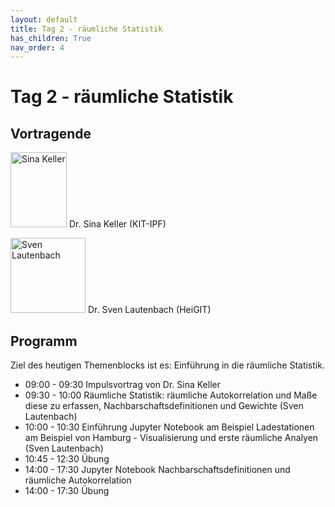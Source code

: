 ```yaml
---
layout: default
title: Tag 2 - räumliche Statistik
has_children: True
nav_order: 4
---
```


# Tag 2 - räumliche Statistik
## Vortragende

<p>
<img src="https://raw.githubusercontent.com/heikalab/urbandatascience/main/images/keller.jpg" alt="Sina Keller" style="align:left; width:90px;height:120px;">
Dr. Sina Keller (KIT-IPF)
</p>

<p>
<img src="https://raw.githubusercontent.com/heikalab/urbandatascience/main/images/lautenbach.jpg" alt="Sven Lautenbach" style="align:left; width:120px;height:120px;">
Dr. Sven Lautenbach (HeiGIT)
</p>

## Programm
Ziel des heutigen Themenblocks ist es: Einführung in die räumliche Statistik.
*	09:00 - 09:30 Impulsvortrag von Dr. Sina Keller
*	09:30 - 10:00 Räumliche Statistik: räumliche Autokorrelation und Maße diese zu erfassen, Nachbarschaftsdefinitionen und Gewichte (Sven Lautenbach)
*	10:00 - 10:30 Einführung Jupyter Notebook am Beispiel Ladestationen am Beispiel von Hamburg - Visualisierung und erste räumliche Analyen (Sven Lautenbach)
* 10:45 - 12:30 Übung
* 14:00 - 17:30 Jupyter Notebook Nachbarschaftsdefinitionen und räumliche Autokorrelation
* 14:00 - 17:30 Übung
